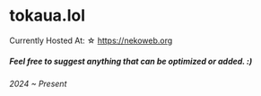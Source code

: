# tokaua.lol
Currently Hosted At:
☆ https://nekoweb.org

##### Feel free to suggest anything that can be optimized or added. :)
###### 2024 ~ Present